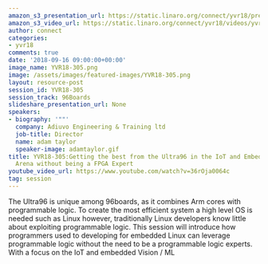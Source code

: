 ```yaml
---
amazon_s3_presentation_url: https://static.linaro.org/connect/yvr18/presentations/yvr18-305.pdf
amazon_s3_video_url: https://static.linaro.org/connect/yvr18/videos/yvr18-305.mp4
author: connect
categories:
- yvr18
comments: true
date: '2018-09-16 09:00:00+00:00'
image_name: YVR18-305.png
image: /assets/images/featured-images/YVR18-305.png
layout: resource-post
session_id: YVR18-305
session_track: 96Boards
slideshare_presentation_url: None
speakers:
- biography: '""'
  company: Adiuvo Engineering & Training ltd
  job-title: Director
  name: adam taylor
  speaker-image: adamtaylor.gif
title: YVR18-305:Getting the best from the Ultra96 in the IoT and Embedded Vision
  Arena without being a FPGA Expert
youtube_video_url: https://www.youtube.com/watch?v=36rOja0064c
tag: session
---
```


The Ultra96 is unique among 96boards, as it combines Arm cores with programmable logic. To create the most efficient system a high level OS is needed such as Linux however, traditionally Linux developers know little about exploiting programmable logic. This session will introduce how programmers used to developing for embedded Linux can leverage programmable logic without the need to be a programmable logic experts. With a focus on the IoT and embedded Vision / ML